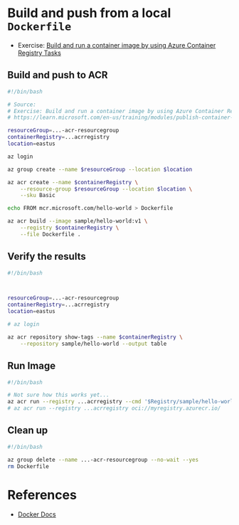 
# Build and push from a local `Dockerfile`

- Exercise: [Build and run a container image by using Azure Container Registry Tasks](https://learn.microsoft.com/en-us/training/modules/publish-container-image-to-azure-container-registry/6-build-run-image-azure-container-registry)

## Build and push to ACR

```bash
#!/bin/bash

# Source:
# Exercise: Build and run a container image by using Azure Container Registry Tasks
# https://learn.microsoft.com/en-us/training/modules/publish-container-image-to-azure-container-registry/6-build-run-image-azure-container-registry

resourceGroup=...-acr-resourcegroup
containerRegistry=...acrregistry
location=eastus

az login

az group create --name $resourceGroup --location $location

az acr create --name $containerRegistry \
    --resource-group $resourceGroup --location $location \
    --sku Basic

echo FROM mcr.microsoft.com/hello-world > Dockerfile

az acr build --image sample/hello-world:v1 \
    --registry $containerRegistry \
    --file Dockerfile .

```

## Verify the results

```bash
#!/bin/bash



resourceGroup=...-acr-resourcegroup
containerRegistry=...acrregistry
location=eastus

# az login

az acr repository show-tags --name $containerRegistry \
    --repository sample/hello-world --output table
```

## Run Image

```bash
#!/bin/bash

# Not sure how this works yet...
az acr run --registry ...acrregistry --cmd '$Registry/sample/hello-world:v1' /dev/null
# az acr run --registry ...acrregistry oci://myregistry.azurecr.io/
```

## Clean up

```bash
#!/bin/bash

az group delete --name ...-acr-resourcegroup --no-wait --yes
rm Dockerfile
```

# References

- [Docker Docs](https://docs.docker.com/get-started/overview/)